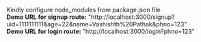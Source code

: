 Kindly configure node_modules from package.json file<br>
**Demo URL for signup route:** "http://localhost:3000/signup?uid=1111111111&age=22&name=Vashishth%20Pathak&phno=123"<br>
**Demo URL for login route:** "http://localhost:3000/login?phno=123"
